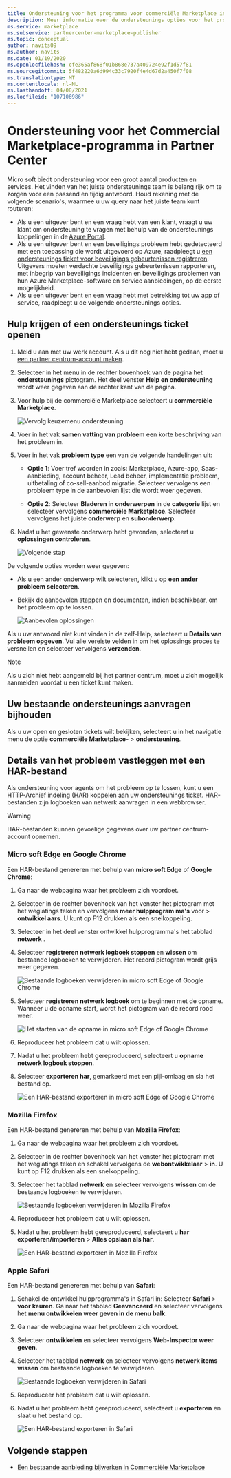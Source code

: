 ```yaml
---
title: Ondersteuning voor het programma voor commerciële Marketplace in het partner centrum
description: Meer informatie over de ondersteunings opties voor het programma voor commerciële Marketplace in Partner Center, inclusief het indienen van een ondersteunings aanvraag.
ms.service: marketplace
ms.subservice: partnercenter-marketplace-publisher
ms.topic: conceptual
author: navits09
ms.author: navits
ms.date: 01/19/2020
ms.openlocfilehash: cfe365af868f01b868e737a409724e92f1d57f81
ms.sourcegitcommit: 5f482220a6d994c33c7920f4e4d67d2a450f7f08
ms.translationtype: MT
ms.contentlocale: nl-NL
ms.lasthandoff: 04/08/2021
ms.locfileid: "107106986"
---
```

# <a name="support-for-the-commercial-marketplace-program-in-partner-center"></a>Ondersteuning voor het Commercial Marketplace-programma in Partner Center

Micro soft biedt ondersteuning voor een groot aantal producten en services. Het vinden van het juiste ondersteunings team is belang rijk om te zorgen voor een passend en tijdig antwoord. Houd rekening met de volgende scenario's, waarmee u uw query naar het juiste team kunt routeren:

- Als u een uitgever bent en een vraag hebt van een klant, vraagt u uw klant om ondersteuning te vragen met behulp van de ondersteunings koppelingen in de [Azure Portal](https://portal.azure.com/).
- Als u een uitgever bent en een beveiligings probleem hebt gedetecteerd met een toepassing die wordt uitgevoerd op Azure, raadpleegt u [een ondersteunings ticket voor beveiligings gebeurtenissen registreren](../security/fundamentals/event-support-ticket.md). Uitgevers moeten verdachte beveiligings gebeurtenissen rapporteren, met inbegrip van beveiligings incidenten en beveiligings problemen van hun Azure Marketplace-software en service aanbiedingen, op de eerste mogelijkheid.
- Als u een uitgever bent en een vraag hebt met betrekking tot uw app of service, raadpleegt u de volgende ondersteunings opties.

## <a name="get-help-or-open-a-support-ticket"></a>Hulp krijgen of een ondersteunings ticket openen

1. Meld u aan met uw werk account. Als u dit nog niet hebt gedaan, moet u [een partner centrum-account maken](create-account.md).

1. Selecteer in het menu in de rechter bovenhoek van de pagina het **ondersteunings** pictogram. Het deel venster **Help en ondersteuning** wordt weer gegeven aan de rechter kant van de pagina.

1. Voor hulp bij de commerciële Marketplace selecteert u **commerciële Marketplace**.

   ![Vervolg keuzemenu ondersteuning](./media/support/commercial-marketplace-support-pane.png)

1. Voer in het vak **samen vatting van probleem** een korte beschrijving van het probleem in.

1. Voer in het vak **probleem type** een van de volgende handelingen uit:

    - **Optie 1**: Voer tref woorden in zoals: Marketplace, Azure-app, Saas-aanbieding, account beheer, Lead beheer, implementatie probleem, uitbetaling of co-sell-aanbod migratie. Selecteer vervolgens een probleem type in de aanbevolen lijst die wordt weer gegeven.

    - **Optie 2**: Selecteer **Bladeren in onderwerpen** in de **categorie** lijst en selecteer vervolgens **commerciële Marketplace**. Selecteer vervolgens het juiste **onderwerp** en **subonderwerp**.

1. Nadat u het gewenste onderwerp hebt gevonden, selecteert u **oplossingen controleren**.

    ![Volgende stap](./media/support/next-step.png)

De volgende opties worden weer gegeven:

- Als u een ander onderwerp wilt selecteren, klikt u op **een ander probleem selecteren**.
- Bekijk de aanbevolen stappen en documenten, indien beschikbaar, om het probleem op te lossen.

    ![Aanbevolen oplossingen](./media/support/recommended-solutions.png)

Als u uw antwoord niet kunt vinden in de zelf-Help, selecteert u **Details van probleem opgeven**. Vul alle vereiste velden in om het oplossings proces te versnellen en selecteer vervolgens **verzenden**.

>[!Note]
>Als u zich niet hebt aangemeld bij het partner centrum, moet u zich mogelijk aanmelden voordat u een ticket kunt maken.

## <a name="track-your-existing-support-requests"></a>Uw bestaande ondersteunings aanvragen bijhouden

Als u uw open en gesloten tickets wilt bekijken, selecteert u in het navigatie menu de optie **commerciële Marketplace**-  >  **ondersteuning**.

## <a name="record-issue-details-with-a-har-file"></a>Details van het probleem vastleggen met een HAR-bestand

Als ondersteuning voor agents om het probleem op te lossen, kunt u een HTTP-Archief indeling (HAR) koppelen aan uw ondersteunings ticket. HAR-bestanden zijn logboeken van netwerk aanvragen in een webbrowser.

> [!WARNING]
> HAR-bestanden kunnen gevoelige gegevens over uw partner centrum-account opnemen.

### <a name="microsoft-edge-and-google-chrome"></a>Micro soft Edge en Google Chrome

Een HAR-bestand genereren met behulp van **micro soft Edge** of **Google Chrome**:

1. Ga naar de webpagina waar het probleem zich voordoet.
2. Selecteer in de rechter bovenhoek van het venster het pictogram met het weglatings teken en vervolgens **meer hulpprogram ma's** voor  >  **ontwikkel aars**. U kunt op F12 drukken als een snelkoppeling.
3. Selecteer in het deel venster ontwikkel hulpprogramma's het tabblad **netwerk** .
4. Selecteer **registreren netwerk logboek stoppen** en **wissen** om bestaande logboeken te verwijderen. Het record pictogram wordt grijs weer gegeven.

    ![Bestaande logboeken verwijderen in micro soft Edge of Google Chrome](media/support/chromium-stop-clear-session.png)

5. Selecteer **registreren netwerk logboek** om te beginnen met de opname. Wanneer u de opname start, wordt het pictogram van de record rood weer.

    ![Het starten van de opname in micro soft Edge of Google Chrome](media/support/chromium-start-session.png)

6. Reproduceer het probleem dat u wilt oplossen.
7. Nadat u het probleem hebt gereproduceerd, selecteert u **opname netwerk logboek stoppen**.
8. Selecteer **exporteren har**, gemarkeerd met een pijl-omlaag en sla het bestand op.

    ![Een HAR-bestand exporteren in micro soft Edge of Google Chrome](media/support/chromium-network-export-har.png)

### <a name="mozilla-firefox"></a>Mozilla Firefox

Een HAR-bestand genereren met behulp van **Mozilla Firefox**:

1. Ga naar de webpagina waar het probleem zich voordoet.
1. Selecteer in de rechter bovenhoek van het venster het pictogram met het weglatings teken en schakel vervolgens de **webontwikkelaar**  >  **in**. U kunt op F12 drukken als een snelkoppeling.
1. Selecteer het tabblad **netwerk** en selecteer vervolgens **wissen** om de bestaande logboeken te verwijderen.

    ![Bestaande logboeken verwijderen in Mozilla Firefox](media/support/firefox-clear-session.png)

1. Reproduceer het probleem dat u wilt oplossen.
1. Nadat u het probleem hebt gereproduceerd, selecteert u **har exporteren/importeren**  >  **Alles opslaan als har**.

    ![Een HAR-bestand exporteren in Mozilla Firefox](media/support/firefox-network-export-har.png)

### <a name="apple-safari"></a>Apple Safari

Een HAR-bestand genereren met behulp van **Safari**:

1. Schakel de ontwikkel hulpprogramma's in Safari in: Selecteer **Safari**  >  **voor keuren**. Ga naar het tabblad **Geavanceerd** en selecteer vervolgens het **menu ontwikkelen weer geven in de menu balk**.
1. Ga naar de webpagina waar het probleem zich voordoet.
1. Selecteer **ontwikkelen** en selecteer vervolgens **Web-Inspector weer geven**.
1. Selecteer het tabblad **netwerk** en selecteer vervolgens **netwerk items wissen** om bestaande logboeken te verwijderen.

    ![Bestaande logboeken verwijderen in Safari](media/support/safari-clear-session.png)

1. Reproduceer het probleem dat u wilt oplossen.
1. Nadat u het probleem hebt gereproduceerd, selecteert u **exporteren** en slaat u het bestand op.

    ![Een HAR-bestand exporteren in Safari](media/support/safari-network-export-har.png)

## <a name="next-steps"></a>Volgende stappen

- [Een bestaande aanbieding bijwerken in Commerciële Marketplace](partner-center-portal/update-existing-offer.md)